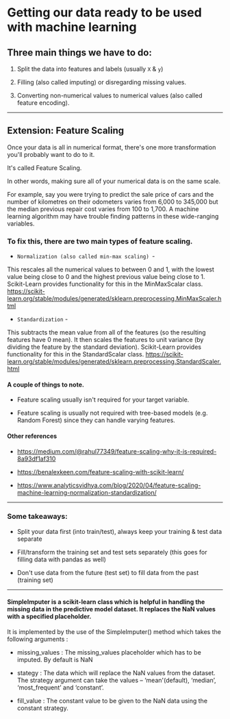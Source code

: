 # Getting our data ready to be used with machine learning

## Three main things we have to do:

1. Split the data into features and labels (usually `X` & `y`)

2. Filling (also called imputing) or disregarding missing values.

3. Converting non-numerical values to numerical values (also called feature encoding).

<hr/>

## Extension: Feature Scaling

Once your data is all in numerical format, there's one more transformation you'll probably want to do to it.

It's called Feature Scaling.

In other words, making sure all of your numerical data is on the same scale.

For example, say you were trying to predict the sale price of cars and the number of kilometres on their odometers varies from 6,000 to 345,000 but the median previous repair cost varies from 100 to 1,700. A machine learning algorithm may have trouble finding patterns in these wide-ranging variables.

### To fix this, there are two main types of feature scaling.

* `Normalization (also called min-max scaling) `- 

This rescales all the numerical values to between 0 and 1, with the lowest value being close to 0 and the highest previous value being close to 1. Scikit-Learn provides functionality for this in the MinMaxScalar class. https://scikit-learn.org/stable/modules/generated/sklearn.preprocessing.MinMaxScaler.html

* `Standardization` - 

This subtracts the mean value from all of the features (so the resulting features have 0 mean). It then scales the features to unit variance (by dividing the feature by the standard deviation). Scikit-Learn provides functionality for this in the StandardScalar class. https://scikit-learn.org/stable/modules/generated/sklearn.preprocessing.StandardScaler.html


#### A couple of things to note.

* Feature scaling usually isn't required for your target variable.

* Feature scaling is usually not required with tree-based models (e.g. Random Forest) since they can handle varying features.

#### Other references

* https://medium.com/@rahul77349/feature-scaling-why-it-is-required-8a93df1af310

* https://benalexkeen.com/feature-scaling-with-scikit-learn/

* https://www.analyticsvidhya.com/blog/2020/04/feature-scaling-machine-learning-normalization-standardization/

<hr/>

### Some takeaways:

* Split your data first (into train/test), always keep your training & test data separate

* Fill/transform the training set and test sets separately (this goes for filling data with pandas as well)

* Don't use data from the future (test set) to fill data from the past (training set)

<hr/>

#### SimpleImputer is a scikit-learn class which is helpful in handling the missing data in the predictive model dataset. It replaces the NaN values with a specified placeholder.

It is implemented by the use of the SimpleImputer() method which takes the following arguments :

* missing_values : The missing_values placeholder which has to be imputed. By default is NaN

* stategy : The data which will replace the NaN values from the dataset. The strategy argument can take the values – ‘mean'(default), ‘median’, ‘most_frequent’ and ‘constant’.

* fill_value : The constant value to be given to the NaN data using the constant strategy.
